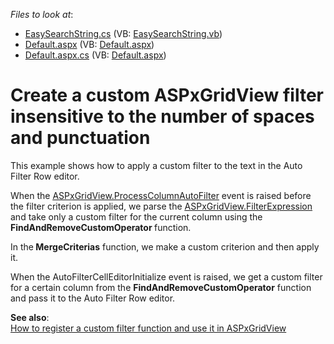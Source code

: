 <!-- default file list -->
*Files to look at*:

* [EasySearchString.cs](./CS/WebSite/App_Code/EasySearchString.cs) (VB: [EasySearchString.vb](./VB/WebSite/App_Code/EasySearchString.vb))
* [Default.aspx](./CS/WebSite/Default.aspx) (VB: [Default.aspx](./VB/WebSite/Default.aspx))
* [Default.aspx.cs](./CS/WebSite/Default.aspx.cs) (VB: [Default.aspx](./VB/WebSite/Default.aspx))
<!-- default file list end -->
# Create a custom ASPxGridView filter insensitive to the number of spaces and punctuation


<p>This example shows how to apply a custom filter to the text in the Auto Filter Row editor. </p><p>When the <a href="http://documentation.devexpress.com/#AspNet/DevExpressWebASPxGridViewASPxGridView_ProcessColumnAutoFiltertopic"><u>ASPxGridView.ProcessColumnAutoFilter</u></a> event is raised before the filter criterion is applied, we parse the <a href="http://documentation.devexpress.com/#AspNet/DevExpressWebASPxGridViewASPxGridView_FilterExpressiontopic"><u>ASPxGridView.FilterExpression</u></a> and take only a custom filter for the current column using the <strong>FindAndRemoveCustomOperator </strong>function.</p><p>In the<strong> MergeCriterias</strong> function, we make a custom criterion and then apply it. </p><p>When the AutoFilterCellEditorInitialize event is raised, we get a custom filter for a certain column from the <strong>FindAndRemoveCustomOperator</strong> function and pass it to the Auto Filter Row editor.</p><p><strong>See also</strong>:<br />
<a href="https://www.devexpress.com/Support/Center/p/E4099">How to register a custom filter function and use it in ASPxGridView</a></p>

<br/>


